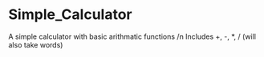 # Simple_Calculator
A simple calculator with basic arithmatic functions /n
Includes +, -, *, / (will also take words)

